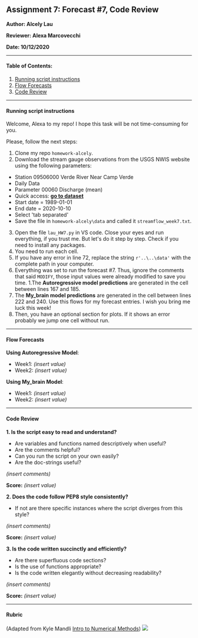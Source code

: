## Assignment 7: Forecast #7, Code Review
**Author: Alcely Lau**

**Reviewer: Alexa Marcovecchi**

**Date: 10/12/2020**
___
#### Table of Contents:
1. [ Running script instructions](#instructions)
1. [ Flow Forecasts](#forecast)
1. [ Code Review](#Review)

___
<a name="instructions"></a>
#### Running script instructions
Welcome, Alexa to my repo!
I hope this task will be not time-consuming for you.

Please, follow the next steps:
1. Clone my repo `homework-alcely`.
1. Download the stream gauge observations from the USGS NWIS website using the following parameters:
  - Station  09506000 Verde River Near Camp Verde
  - Daily Data
  - Parameter 00060 Discharge (mean)
  - Quick access: **[go to dataset](https://waterdata.usgs.gov/nwis/dv?referred_module=sw&site_no=09506000)**
  - Start date = 1989-01-01
  - End date = 2020-10-10
  - Select 'tab separated'
  - Save the file in `homework-alcely\data` and called it `streamflow_week7.txt`.


3. Open the file `lau_HW7.py` in VS code. Close your eyes and run everything, if you trust me. But let's do it step by step. Check if you need to install any packages.
1. You need to run each cell.
1. If you have any error in line 72, replace the string `r'..\..\data'` with the complete path in your computer.
1. Everything was set to run the forecast #7. Thus, ignore the comments that said `MODIFY`, those input values were already modified to save you time.
1.The **Autoregressive model predictions** are generated in the cell between lines 167 and 185.
1. The **My_brain model predictions** are generated in the cell between lines 222 and 240. Use this flows for my forecast entries. I wish you bring me luck this week!
1. Then, you have an optional section for plots. If it shows an error probably we jump one cell without run.

___
<a name="forecast"></a>
#### Flow Forecasts
**Using Autoregressive Model**:
- Week1: *(insert value)*
- Week2: *(insert value)*

**Using My_brain Model**:
- Week1: *(insert value)*
- Week2: *(insert value)*

___
<a name="Review"></a>
#### Code Review

**1. Is the script easy to read and understand?**
 - Are variables and functions named descriptively when useful?
 - Are the comments helpful?
 - Can you run the script on your own easily?
 - Are the doc-strings useful?

*(insert comments)*

**Score:** *(insert value)*

**2. Does the code follow PEP8 style consistently?**
 - If not are there specific instances where the script diverges from this style?

*(insert comments)*

**Score:** *(insert value)*

**3. Is the code written succinctly and efficiently?**
 - Are there superfluous code sections?
 - Is the use of functions appropriate?
 - Is the code written elegantly without decreasing readability?

*(insert comments)*

**Score:** *(insert value)*

___
#### Rubric
(Adapted from Kyle Mandli [Intro to Numerical Methods](https://github.com/mandli/intro-numerical-methods))
![](assets/code_review_rubric-ff0ecab3.png)
